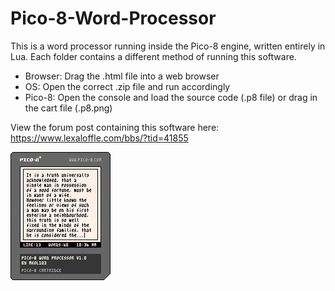 # Pico-8-Word-Processor
This is a word processor running inside the Pico-8 engine, written entirely in Lua. Each folder contains a different method of running this software. 
- Browser: Drag the .html file into a web browser
- OS: Open the correct .zip file and run accordingly
- Pico-8: Open the console and load the source code (.p8 file) or drag in the cart file (.p8.png)

View the forum post containing this software here: https://www.lexaloffle.com/bbs/?tid=41855

![alt text](https://github.com/chrisasma103/Pico-8-Word-Processor/blob/main/p8wp.p8.png)
